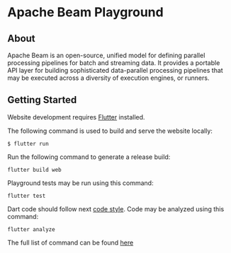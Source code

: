 <!--
    Licensed to the Apache Software Foundation (ASF) under one
    or more contributor license agreements.  See the NOTICE file
    distributed with this work for additional information
    regarding copyright ownership.  The ASF licenses this file
    to you under the Apache License, Version 2.0 (the
    "License"); you may not use this file except in compliance
    with the License.  You may obtain a copy of the License at

      http://www.apache.org/licenses/LICENSE-2.0

    Unless required by applicable law or agreed to in writing,
    software distributed under the License is distributed on an
    "AS IS" BASIS, WITHOUT WARRANTIES OR CONDITIONS OF ANY
    KIND, either express or implied.  See the License for the
    specific language governing permissions and limitations
    under the License.
-->

# Apache Beam Playground

## About

Apache Beam is an open-source, unified model for defining parallel processing pipelines for batch and streaming data.
It provides a portable API layer for building sophisticated data-parallel processing pipelines that may be executed across a diversity of execution engines, or runners.

## Getting Started

Website development requires [Flutter](https://flutter.dev/docs/get-started/install) installed.

The following command is used to build and serve the website locally:

`$ flutter run`

Run the following command to generate a release build:

`flutter build web`

Playground tests may be run using this command:

`flutter test`

Dart code should follow next [code style](https://dart-lang.github.io/linter/lints/index.html). Code may be analyzed using this command:

`flutter analyze`

The full list of command can be found [here](https://flutter.dev/docs/reference/flutter-cli)
